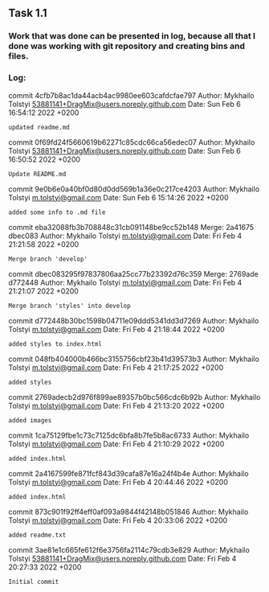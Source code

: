 ## Task 1.1
### Work that was done can be presented in log, because all that I done was working with git repository and creating bins and files.

### Log:

commit 4cfb7b8ac1da44acb4ac9980ee603cafdcfae797
Author: Mykhailo Tolstyi <53881141+DragMix@users.noreply.github.com>
Date:   Sun Feb 6 16:54:12 2022 +0200

    updated readme.md

commit 0f69fd24f5660619b62271c85cdc66ca56edec07
Author: Mykhailo Tolstyi <53881141+DragMix@users.noreply.github.com>
Date:   Sun Feb 6 16:50:52 2022 +0200

    Update README.md

commit 9e0b6e0a40bf0d80d0dd569b1a36e0c217ce4203
Author: Mykhailo Tolstyi <m.tolstyi@gmail.com>
Date:   Sun Feb 6 15:14:26 2022 +0200

    added some info to .md file

commit eba32088fb3b708848c31cb091148be9cc52b148
Merge: 2a41675 dbec083
Author: Mykhailo Tolstyi <m.tolstyi@gmail.com>
Date:   Fri Feb 4 21:21:58 2022 +0200

    Merge branch 'develop'

commit dbec083295f97837806aa25cc77b23392d76c359
Merge: 2769ade d772448
Author: Mykhailo Tolstyi <m.tolstyi@gmail.com>
Date:   Fri Feb 4 21:21:07 2022 +0200

    Merge branch 'styles' into develop

commit d772448b30bc1598b04711e09ddd5341dd3d7269
Author: Mykhailo Tolstyi <m.tolstyi@gmail.com>
Date:   Fri Feb 4 21:18:44 2022 +0200

    added styles to index.html

commit 048fb404000b466bc3155756cbf23b41d39573b3
Author: Mykhailo Tolstyi <m.tolstyi@gmail.com>
Date:   Fri Feb 4 21:17:25 2022 +0200

    added styles

commit 2769adecb2d976f899ae89357b0bc566cdc6b92b
Author: Mykhailo Tolstyi <m.tolstyi@gmail.com>
Date:   Fri Feb 4 21:13:20 2022 +0200

    added images

commit 1ca75129fbe1c73c7125dc6bfa8b7fe5b8ac6733
Author: Mykhailo Tolstyi <m.tolstyi@gmail.com>
Date:   Fri Feb 4 21:10:29 2022 +0200

    added index.html

commit 2a4167599fe871fcf843d39cafa87e16a24f4b4e
Author: Mykhailo Tolstyi <m.tolstyi@gmail.com>
Date:   Fri Feb 4 20:44:46 2022 +0200

    added index.html

commit 873c901f92ff4eff0af093a9844f42148b051846
Author: Mykhailo Tolstyi <m.tolstyi@gmail.com>
Date:   Fri Feb 4 20:33:06 2022 +0200

    added readme.txt

commit 3ae81e1c665fe612f6e3756fa2114c79cdb3e829
Author: Mykhailo Tolstyi <53881141+DragMix@users.noreply.github.com>
Date:   Fri Feb 4 20:27:33 2022 +0200

    Initial commit
